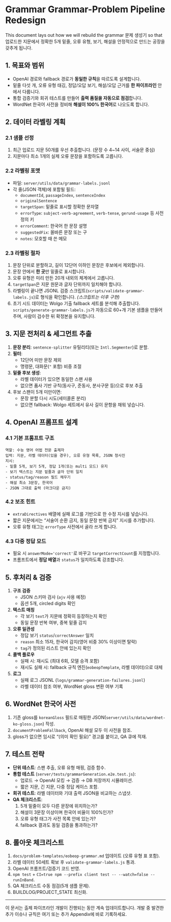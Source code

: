 # Grammar Grammar-Problem Pipeline Redesign

This document lays out how we will rebuild the grammar 문제 생성기 so that 업로드한 지문에서 정확한 5개 밑줄, 오류 유형, 보기, 해설을 안정적으로 만드는 공장을 갖추게 됩니다.

## 1. 목표와 범위
- OpenAI 경로와 fallback 경로가 **동일한 규칙**을 따르도록 설계합니다.
- 밑줄 다섯 개, 오류 유형 태깅, 정답/오답 보기, 해설/오답 근거를 **한 파이프라인** 안에서 다룹니다.
- 통합 검증기와 회귀 테스트를 만들어 **출력 품질을 자동으로 점검**합니다.
- WordNet 한국어 사전을 정비해 **해설이 100% 한국어**로 나오도록 합니다.

## 2. 데이터 라벨링 계획
### 2.1 샘플 선정
1. 최근 업로드 지문 50개를 우선 추출합니다. (문장 수 4~14 사이, 서술문 중심)
2. 지문마다 최소 1개의 실제 오류 문장을 포함하도록 고릅니다.

### 2.2 라벨링 포맷
- 파일: `server/utils/data/grammar-labels.jsonl`
- 각 줄(JSON 객체)에 포함될 필드:
  - `documentId`, `passageIndex`, `sentenceIndex`
  - `originalSentence`
  - `targetSpan`: 밑줄로 표시할 정확한 문자열
  - `errorType`: `subject-verb-agreement`, `verb-tense`, `gerund-usage` 등 사전 정의 키
  - `errorComment`: 한국어 한 문장 설명
  - `suggestedFix`: 올바른 문장 또는 구
  - `notes`: 모호할 때 쓴 메모

### 2.3 라벨링 절차
1. 문장 단위로 분할하고, 길이 12단어 이하인 문장은 후보에서 제외합니다.
2. 문장 안에서 **한 곳**만 밑줄로 표시합니다.
3. 오류 유형은 미리 만든 20개 내외의 체계에서 고릅니다.
4. `targetSpan`은 지문 원문과 글자 단위까지 일치해야 합니다.
5. 라벨링이 끝나면 JSONL 검증 스크립트(`scripts/validate-grammar-labels.js`)로 형식을 확인합니다. *(스크립트는 이후 구현)*
6. 초기 시드 데이터는 Wolgo 기출 fallback 세트를 분석해 추출합니다. `scripts/generate-grammar-labels.js`가 자동으로 60+개 기본 샘플을 만들어 주며, 사람이 검수한 뒤 확정본을 유지합니다.

## 3. 지문 전처리 & 세그먼트 추출
1. **문장 분리**: `sentence-splitter` 유틸리티(또는 `Intl.Segmenter`)로 분할.
2. **필터**:
   - 12단어 미만 문장 제외
   - 명령문, 대화문(`"` 포함) 비중 조절
3. **밑줄 후보 생성**:
   - 라벨 데이터가 있으면 동일한 스팬 사용
   - 없으면 품사 기반 규칙(동사구, 준동사, 분사구문 등)으로 후보 추출
4. 후보 스팬이 5개 미만이면:
   - 문장 분할 다시 시도(세미콜론 분리)
   - 없으면 fallback: Wolgo 세트에서 유사 길이 문항을 채워 넣습니다.

## 4. OpenAI 프롬프트 설계
### 4.1 기본 프롬프트 구조
```
역할: 수능 영어 어법 전문 출제자
입력: 지문, 라벨 데이터(있을 경우), 오류 유형 목록, JSON 청사진
지시:
- 밑줄 5개, 보기 5개, 정답 1개(또는 multi 모드) 유지
- 보기 텍스트는 지문 밑줄과 글자 단위 일치
- status/tag/reason 필드 채우기
- 해설 최소 3문장, 한국어
- JSON 그대로 출력 (마크다운 금지)
```

### 4.2 보조 힌트
- `extraDirectives` 배열에 실패 로그를 기반으로 한 수정 지시를 넣습니다.
- 짧은 지문에서는 “서술어 순환 금지, 동일 문장 반복 금지” 지시를 추가합니다.
- 오류 유형 태그는 `errorType` 사전에서 골라 쓰게 합니다.

### 4.3 다중 정답 모드
- 필요 시 `answerMode='correct'`로 바꾸고 `targetCorrectCount`를 지정합니다.
- 프롬프트에서 **정답 배열**과 `status`가 일치하도록 강조합니다.

## 5. 후처리 & 검증
1. **구조 검증**
   - JSON 스키마 검사 (`ajv` 사용 예정)
   - 옵션 5개, circled digits 확인
2. **텍스트 매칭**
   - 각 보기 `text`가 지문에 정확히 등장하는지 확인
   - 동일 문장 반복 여부, 중복 밑줄 감지
3. **오류 일관성**
   - 정답 보기 `status`/`correctAnswer` 일치
   - `reason` 최소 15자, 한국어 감지(영어 비중 30% 이상이면 탈락)
   - `tag`가 정의된 리스트 안에 있는지 확인
4. **콜백 플로우**
   - 실패 시: 재시도 (최대 6회, 모델 승격 포함)
   - 재시도 실패 시: fallback 규칙 엔진(`eobeopTemplate`, 라벨 데이터)으로 대체
5. **로그**
   - 실패 로그 JSONL (`logs/grammar-generation-failures.jsonl`)
   - 라벨 데이터 참조 여부, WordNet gloss 변환 여부 기록

## 6. WordNet 한국어 사전
1. 기존 gloss를 `koreanGloss` 필드로 매핑한 JSON(`server/utils/data/wordnet-ko-gloss.json`) 작성.
2. `documentProblemFallback`, OpenAI 해설 모두 이 사전을 참조.
3. gloss가 없으면 임시로 “(의미 확인 필요)” 경고를 붙이고, QA 큐에 적재.

## 7. 테스트 전략
- **단위 테스트**: 스팬 추출, 오류 유형 매핑, 검증 함수.
- **통합 테스트** (`server/tests/grammarGeneration.e2e.test.js`):
  - 업로드 → OpenAI 모킹 → 검증 → DB 저장까지 시뮬레이션.
  - 짧은 지문, 긴 지문, 다중 정답 케이스 포함.
- **회귀 테스트**: 라벨 데이터와 기대 출력 JSON을 비교하는 스냅샷.
- **QA 체크리스트**:
  1. 5개 밑줄이 모두 다른 문장에 위치하는가?
  2. 해설이 3문장 이상이며 한국어 비율이 100%인가?
  3. 오류 유형 태그가 사전 목록 안에 있는가?
  4. fallback 결과도 동일 검증을 통과하는가?

## 8. 롤아웃 체크리스트
1. `docs/problem-templates/eobeop-grammar.md` 업데이트 (오류 유형 표 포함).
2. 라벨 데이터 50세트 확보 후 `validate-grammar-labels.js` 통과.
3. OpenAI 프롬프트/검증기 코드 반영.
4. `npm test` + `CI=true npm --prefix client test -- --watch=false --runInBand`.
5. QA 체크리스트 수동 점검(5개 샘플 문제).
6. BUILDLOG/PROJECT_STATE 최신화.

---
이 문서는 출제 파이프라인 개발이 진행되는 동안 계속 업데이트합니다. 개발 중 발견한 추가 이슈나 규칙은 여기 또는 추가 Appendix에 바로 기록하세요.
